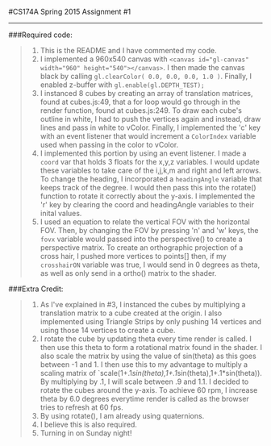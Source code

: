 #CS174A Spring 2015 Assignment #1
* * * 
###Required code:
>1. This is the README and I have commented my code.
>2. I implemented a 960x540 canvas with `<canvas id="gl-canvas" width="960" height="540"></canvas>`. I then made the canvas black by calling `gl.clearColor( 0.0, 0.0, 0.0, 1.0 )`. Finally, I enabled z-buffer with `gl.enable(gl.DEPTH_TEST);`
>3. I instanced 8 cubes by creating an array of translation matrices, found at cubes.js:49, that a for loop would go through in the render function, found at cubes.js:249. To draw each cube's outline in white, I had to push the vertices again and instead, draw lines and pass in white to vColor. Finally, I implemented the 'c' key with an event listener that would increment a `ColorIndex` variable used when passing in the color to vColor.
>4. I implemented this portion by using an event listener. I made a `coord` var that holds 3 floats for the x,y,z variables. I would update these variables to take care of the i,j,k,m and right and left arrows. To change the heading, I incorporated a `headingAngle` variable that keeps track of the degree. I would then pass this into the rotate() function to rotate it correctly about the y-axis. I implemented the 'r' key by clearing the coord and headingAngle variables to their inital values.
>5. I used an equation to relate the vertical FOV with the horizontal FOV. Then, by changing the FOV by pressing 'n' and 'w' keys, the `fovx` variable would passed into the perspective() to create a perspective matrix. To create an orthographic projection of a cross hair, I pushed more vertices to points[] then, if my `crosshairON` variable was true, I would send in 0 degrees as theta, as well as only send in a ortho() matrix to the shader.

###Extra Credit:
>1. As I've explained in #3, I instanced the cubes by multiplying a translation matrix to a cube created at the origin. I also implemented using Triangle Strips by only pushing 14 vertices and using those 14 vertices to create a cube.
>2. I rotate the cube by updating theta every time render is called. I then use this theta to form a rotational matrix found in the shader. I also scale the matrix by using the value of sin(theta) as this goes between -1 and 1. I then use this to my advantage to multiply a scaling matrix of `scale(1+.1*sin(theta),1+.1*sin(theta),1+.1*sin(theta)). By multiplying by .1, I will scale between .9 and 1.1. I decided to rotate the cubes around the y-axis. To achieve 60 rpm, I increase theta by 6.0 degrees everytime render is called as the browser tries to refresh at 60 fps.
>3. By using rotate(), I am already using quaternions.
>4. I believe this is also required.
>5. Turning in on Sunday night!